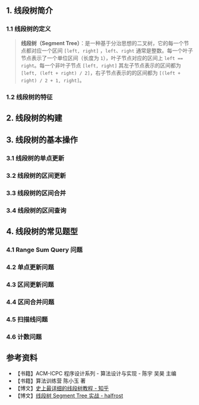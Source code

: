 ## 1. 线段树简介

### 1.1 线段树的定义

> **线段树（Segment Tree）**：是一种基于分治思想的二叉树，它的每一个节点都对应一个区间 `[left, right]` ，`left`、`right` 通常是整数。每一个叶子节点表示了一个单位区间（长度为 `1`），叶子节点对应的区间上 `left == right`。每一个非叶子节点 `[left, right]` 其左子节点表示的区间都为 `[left, (left + right) / 2]`，右子节点表示的的区间都为 `[(left + right) / 2 + 1, right]`。

### 1.2 线段树的特征

## 2. 线段树的构建

## 3. 线段树的基本操作

### 3.1 线段树的单点更新

### 3.2 线段树的区间更新

### 3.3 线段树的区间合并

### 3.4 线段树的区间查询

## 4. 线段树的常见题型

### 4.1 Range Sum Query 问题

### 4.2 单点更新问题

### 4.3 区间更新问题

### 4.4 区间合并问题

### 4.5 扫描线问题

### 4.6 计数问题

## 参考资料

- 【书籍】ACM-ICPC 程序设计系列 - 算法设计与实现 - 陈宇 吴昊 主编
- 【书籍】算法训练营 陈小玉 著
- 【博文】[史上最详细的线段树教程 - 知乎](https://zhuanlan.zhihu.com/p/34150142)
- 【博文】[线段树 Segment Tree 实战 - halfrost](https://halfrost.com/segment_tree/)

